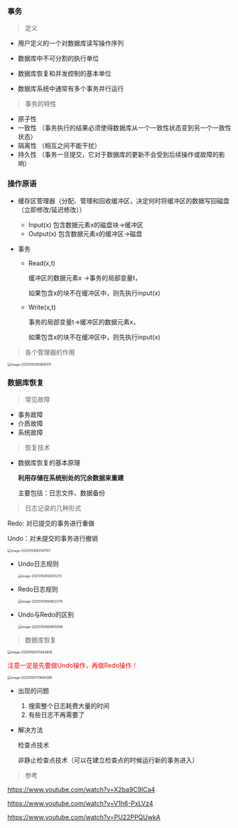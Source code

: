 ### 事务

> 定义

- 用户定义的一个对数据库读写操作序列

- 数据库中不可分割的执行单位
- 数据库恢复和并发控制的基本单位
- 数据库系统中通常有多个事务并行运行

> 事务的特性

- 原子性
- 一致性 （事务执行的结果必须使得数据库从一个一致性状态变到另一个一致性状态）
- 隔离性 （相互之间不能干扰）
- 持久性 （事务一旦提交，它对于数据库的更新不会受到后续操作或故障的影响）



### 操作原语

- 缓存区管理器（分配、管理和回收缓冲区，决定何时将缓冲区的数据写回磁盘（立即修改/延迟修改））

  - Input(x) 包含数据元素x的磁盘块$\rightarrow$缓冲区
  - Output(x) 包含数据元素x的缓冲区$\rightarrow$磁盘

- 事务

  - Read(x,t)

    缓冲区的数据元素x $\rightarrow$事务的局部变量t，

    如果包含x的块不在缓冲区中，则先执行input(x)

  - Write(x,t)

    事务的局部变量t$\rightarrow$缓冲区的数据元素x，

    如果包含x的块不在缓冲区中，则先执行input(x)



> 各个管理器的作用

<img src="https://raw.githubusercontent.com/CooperXJ/ImageBed/master/img/20210105180914.png" alt="image-20210105180909175" style="zoom:50%;" />

### 数据库恢复

> 常见故障

- 事务故障 
- 介质故障
- 系统故障



> 恢复技术

- 数据库恢复的基本原理

  **利用存储在系统别处的冗余数据来重建**

  主要包括：日志文件、数据备份



> 日志记录的几种形式

Redo: 对已提交的事务进行重做

Undo：对未提交的事务进行撤销

<img src="https://raw.githubusercontent.com/CooperXJ/ImageBed/master/img/20210104163152.png" alt="image-20210104163147917" style="zoom:50%;" />

- Undo日志规则

  <img src="https://raw.githubusercontent.com/CooperXJ/ImageBed/master/img/20210104164215.png" alt="image-20210104164210273" style="zoom:50%;" />

- Redo日志规则

  <img src="https://raw.githubusercontent.com/CooperXJ/ImageBed/master/img/20210104164627.png" alt="image-20210104164622379" style="zoom:50%;" />

- Undo与Redo的区别

  <img src="https://raw.githubusercontent.com/CooperXJ/ImageBed/master/img/20210104164909.png" alt="image-20210104164905046" style="zoom:50%;" />

> 数据库恢复

<img src="https://raw.githubusercontent.com/CooperXJ/ImageBed/master/img/20210104170615.png" alt="image-20210104170440808" style="zoom:50%;" />

<font color=red>注意一定是先要做Undo操作，再做Redo操作！</font>

<img src="https://raw.githubusercontent.com/CooperXJ/ImageBed/master/img/20210104170615.png" alt="image-20210104170604389" style="zoom:50%;" />



- 出现的问题

  1. 搜索整个日志耗费大量的时间
  2. 有些日志不再需要了

- 解决方法

  检查点技术

  非静止检查点技术（可以在建立检查点的时候运行新的事务进入）



> 参考

https://www.youtube.com/watch?v=X2ba9C9lCa4

https://www.youtube.com/watch?v=V1h6-PxLVz4

https://www.youtube.com/watch?v=PU22PPQUwkA 



